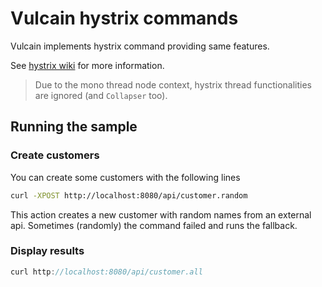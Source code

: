 # Vulcain hystrix commands

Vulcain implements hystrix command providing same features.

See [hystrix wiki](https://github.com/Netflix/Hystrix/wiki/Configuration) for more information.

> Due to the mono thread node context, hystrix thread functionalities are ignored (and ```Collapser``` too).

## Running the sample

### Create customers

You can create some customers with the following lines

```bash
curl -XPOST http://localhost:8080/api/customer.random
```

This action creates a new customer with random names from an external api.
Sometimes (randomly) the command failed and runs the fallback.

### Display results

```js
curl http://localhost:8080/api/customer.all
```


